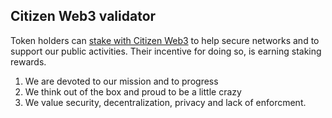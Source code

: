 ## Citizen Web3 validator

Token holders can [stake with Citizen Web3](https://www.citizencosmos.space/staking) to help secure networks and to support our public activities. Their incentive for doing so, is earning staking rewards. 

1) We are devoted to our mission and to progress
2) We think out of the box and proud to be a little crazy
3) We value security, decentralization, privacy and lack of enforcment.



